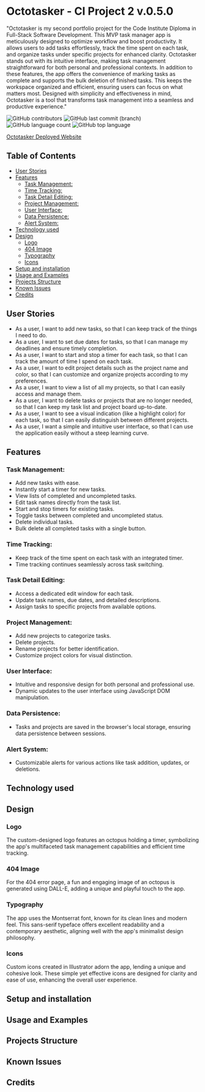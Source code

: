 # Octotasker - CI Project 2 v.0.5.0 <!-- omit from toc -->

"Octotasker is my second portfolio project for the Code Institute Diploma in Full-Stack Software Development. This MVP task manager app is meticulously designed to optimize workflow and boost productivity. It allows users to add tasks effortlessly, track the time spent on each task, and organize tasks under specific projects for enhanced clarity. Octotasker stands out with its intuitive interface, making task management straightforward for both personal and professional contexts. In addition to these features, the app offers the convenience of marking tasks as complete and supports the bulk deletion of finished tasks. This keeps the workspace organized and efficient, ensuring users can focus on what matters most. Designed with simplicity and effectiveness in mind, Octotasker is a tool that transforms task management into a seamless and productive experience."

![GitHub contributors](https://img.shields.io/github/issues/patrickhladun/octotasker?style=flat)
![GitHub last commit (branch)](https://img.shields.io/github/last-commit/patrickhladun/octotasker/main?style=flat)
![GitHub language count](https://img.shields.io/github/languages/count/patrickhladun/octotasker?style=flat)
![GitHub top language](https://img.shields.io/github/languages/top/patrickhladun/octotasker?style=flat)

[Octotasker Deployed Website](https://patrickhladun.github.io/octotasker/)

## Table of Contents<!-- omit from toc -->

- [User Stories](#user-stories)
- [Features](#features)
  - [Task Management:](#task-management)
  - [Time Tracking:](#time-tracking)
  - [Task Detail Editing:](#task-detail-editing)
  - [Project Management:](#project-management)
  - [User Interface:](#user-interface)
  - [Data Persistence:](#data-persistence)
  - [Alert System:](#alert-system)
- [Technology used](#technology-used)
- [Design](#design)
  - [Logo](#logo)
  - [404 Image](#404-image)
  - [Typography](#typography)
  - [Icons](#icons)
- [Setup and installation](#setup-and-installation)
- [Usage and Examples](#usage-and-examples)
- [Projects Structure](#projects-structure)
- [Known Issues](#known-issues)
- [Credits](#credits)


## User Stories

- As a user, I want to add new tasks, so that I can keep track of the things I need to do.
- As a user, I want to set due dates for tasks, so that I can manage my deadlines and ensure timely completion.
- As a user, I want to start and stop a timer for each task, so that I can track the amount of time I spend on each task.
- As a user, I want to edit project details such as the project name and color, so that I can customize and organize projects according to my preferences.
- As a user, I want to view a list of all my projects, so that I can easily access and manage them.
- As a user, I want to delete tasks or projects that are no longer needed, so that I can keep my task list and project board up-to-date.
- As a user, I want to see a visual indication (like a highlight color) for each task, so that I can easily distinguish between different projects.
- As a user, I want a simple and intuitive user interface, so that I can use the application easily without a steep learning curve.

## Features

### Task Management:

- Add new tasks with ease.
- Instantly start a timer for new tasks.
- View lists of completed and uncompleted tasks.
- Edit task names directly from the task list.
- Start and stop timers for existing tasks.
- Toggle tasks between completed and uncompleted status.
- Delete individual tasks.
- Bulk delete all completed tasks with a single button.

### Time Tracking:

- Keep track of the time spent on each task with an integrated timer.
- Time tracking continues seamlessly across task switching.

### Task Detail Editing:

- Access a dedicated edit window for each task.
- Update task names, due dates, and detailed descriptions.
- Assign tasks to specific projects from available options.

### Project Management:

- Add new projects to categorize tasks.
- Delete projects.
- Rename projects for better identification.
- Customize project colors for visual distinction.

### User Interface:

- Intuitive and responsive design for both personal and professional use.
- Dynamic updates to the user interface using JavaScript DOM manipulation.

### Data Persistence:

- Tasks and projects are saved in the browser's local storage, ensuring data persistence between sessions.

### Alert System:

- Customizable alerts for various actions like task addition, updates, or deletions.

## Technology used

## Design

### Logo
The custom-designed logo features an octopus holding a timer, symbolizing the app's multifaceted task management capabilities and efficient time tracking.

### 404 Image
For the 404 error page, a fun and engaging image of an octopus is generated using DALL-E, adding a unique and playful touch to the app.

### Typography
The app uses the Montserrat font, known for its clean lines and modern feel. This sans-serif typeface offers excellent readability and a contemporary aesthetic, aligning well with the app's minimalist design philosophy.

### Icons
Custom icons created in Illustrator adorn the app, lending a unique and cohesive look. These simple yet effective icons are designed for clarity and ease of use, enhancing the overall user experience.

## Setup and installation

## Usage and Examples

## Projects Structure

## Known Issues

## Credits
